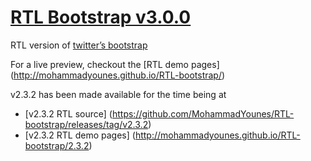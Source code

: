 # [RTL Bootstrap v3.0.0](https://github.com/MohammadYounes/RTL-bootstrap)


RTL version of [twitter’s bootstrap]( https://github.com/twbs/bootstrap)

For a live preview, checkout the [RTL demo pages] (http://mohammadyounes.github.io/RTL-bootstrap/)

v2.3.2 has been made available for the time being at

 * [v2.3.2 RTL source] (https://github.com/MohammadYounes/RTL-bootstrap/releases/tag/v2.3.2) 
 * [v2.3.2 RTL demo pages] (http://mohammadyounes.github.io/RTL-bootstrap/2.3.2)


